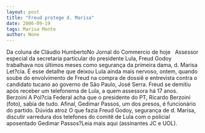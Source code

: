 ```yaml
---
layout: post
title: "Freud protege d. Marisa"
date: 2006-09-19
tags: Marisa Monte
author: None
---
```

Da coluna de Cláudio HumbertoNo Jornal do Commercio de hoje
&nbsp;
Assessor especial da secretaria particular do presidente Lula, Freud Godoy trabalhava nos últimos meses como segurança da primeira dama, d. Marisa Let?cia. É esse detalhe que deixou Lula ainda mais nervoso, ontem, quando soube do envolvimento de Freud na compra de dossiê e entrevista contra o candidato tucano ao governo de São Paulo, José Serra. Freud se demitiu após receber um telefonema de Lula, a quem assessora há 17 anos. 
Berzoini 
A Pol?cia Federal acha que o presidente do PT, Ricardo Berzoini (foto), sabia de tudo. Afinal, Gedimar Passos, um dos presos, é funcionário do partido. 
Dúvida atroz 
O que fazia Freud Godoy, segurança de d. Marisa, discutir varredura dos telefones do comitê de Lula com o policial aposentado Gedimar Passos?Leia mais aqui (assinantes JC e UOL). 